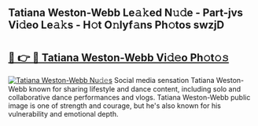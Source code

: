 ## Tatiana Weston-Webb Le𝚊𝚔ed N𝚞𝚍e - Part-jvs Vi𝚍eo Le𝚊𝚔s - H𝚘t O𝚗lyf𝚊ns Ph𝚘tos swzjD

# <h2><a href="http://hf5wco.feru.top/?c=Tatiana+Weston-Webb">🔗 👉 🔴 Tatiana Weston-Webb Vi𝚍𝚎o Ph𝚘t𝚘𝚜</a></h2>

[![Tatiana Weston-Webb Nu𝚍𝚎s](https://i.imgur.com/0TWrTi3.gif)](http://hf5wco.feru.top/?c=Tatiana+Weston-Webb)
Social media sensation Tatiana Weston-Webb known for sharing lifestyle and dance content, including solo and collaborative dance performances and vlogs. Tatiana Weston-Webb public image is one of strength and courage, but he's also known for his vulnerability and emotional depth. 
